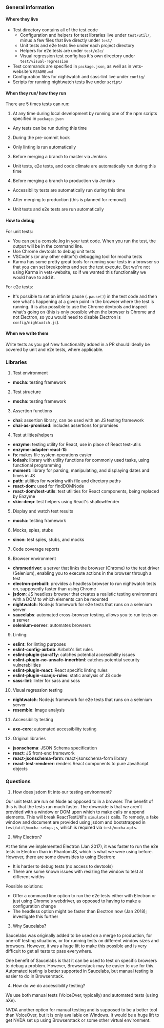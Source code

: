 ### General information

#### Where they live
- Test directory contains all of the test code
  - Configuration and helpers for test libraries live under `test/util/`, minus a few files that live directly under `test/`
  - Unit tests and e2e tests live under each project directory
  - Helpers for e2e tests are under `test/e2e/`
  - Visual regression test config has it's own directory under `test/visual-regression`
- Test commands are specified in `package.json`, as well as in vets-website's `README.md`
- Configuration files for nightwatch and sass-lint live under `config/`
- Scripts for running nightwatch tests live under `script/`

#### When they run/ how they run
There are 5 times tests can run:
1. At any time during local development by running one of the npm scripts specified in `package.json`
  - Any tests can be run during this time
2. During the pre-commit hook
  - Only linting is run automatically
3. Before merging a branch to master via Jenkins
  - Unit tests, e2e tests, and code climate are automatically run during this time
4. Before merging a branch to production via Jenkins
  - Accessibility tests are automatically run during this time
5. After merging to production (this is planned for removal)
  - Unit tests and e2e tests are run automatically

#### How to debug
For unit tests:
- You can put a console.log in your test code. When you run the test, the output will be in the command line.
- Use Chrome devtools to debug unit tests
- VSCode's (or any other editor's) debugging tool for mocha tests
- Karma has some pretty great tools for running your tests in a browser so that you can set breakpoints and see the test execute. But we're not using Karma in vets-website, so if we wanted this functionality we would have to add it.

For e2e tests:
- It's possible to set an infinite pause (`.pause()`) in the test code and then see what's happening at a given point in the browser where the test is running. It is also possible to use the Chrome devtools and inspect what's going on (this is only possible when the browser is Chrome and not Electron, so you would need to disable Electron is `config/nightwatch.js`).

#### When we write them
Write tests as you go! New functionality added in a PR should ideally be covered by unit and e2e tests, where applicable.


### Libraries

1. Test environment
- **mocha**: testing framework

2. Test structure
- **mocha**: testing framework

3. Assertion functions
- **chai**: assertion library, can be used with an JS testing framework
- **chai-as-promised**: includes assertions for promises

4. Test utilities/helpers
- **enzyme**: testing utility for React, use in place of React test-utils
- **enzyme-adapter-react-15**
- **fs**: makes file system operations easier
- **lodash**: library with utility functions for commonly used tasks, using functional programming
- **moment**: library for parsing, manipulating, and displaying dates and times in JS
- **path**: utilities for working with file and directory paths
- **react-dom**: used for findDOMNode
- **react-dom/test-utils**: test utilities for React components, being replaced by Enzyme
- **skin-deep**: test helpers using React's shallowRender

5. Display and watch test results
- **mocha**: testing framework

6. Mocks, spies, stubs
- **sinon**: test spies, stubs, and mocks

7. Code coverage reports

8. Browser environment
- **chromedriver**: a server that links the browser (Chrome) to the test driver (Selenium), enabling you to execute actions in the browser through a test
- **electron-prebuilt**: provides a headless browser to run nightwatch tests on, supposedly faster than using Chrome
- **jsdom**: JS headless browser that creates a realistic testing environment with a DOM to which elements can be mounted
- **nightwatch**: Node.js framework for e2e tests that runs on a selenium server
- **saucelabs**: automated cross-browser testing, allows you to run tests on a server
- **selenium-server**: automates browsers

9. Linting
- **eslint**: for linting purposes
- **eslint-config-airbnb**: Airbnb's lint rules
- **eslint-plugin-jsx-a11y**: catches potential accessibility issues
- **eslint-plugin-no-unsafe-innerhtml**: catches potential security vulnerabilities
- **eslint-plugin-react**: React specific linting rules
- **eslint-plugin-scanjs-rules**: static analysis of JS code
- **sass-lint**: linter for sass and scss

10. Visual regression testing
- **nightwatch**: Node.js framework for e2e tests that runs on a selenium server
- **resemble**: Image analysis

11. Accessibility testing
- **axe-core**: automated accessibility testing

12. Original libraries
- **jsonschema**: JSON Schema specification
- **react**: JS front-end framework
- **react-jsonschema-form**: react-jsonschema-form library
- **react-test-renderer**: renders React components to pure JavaScript objects


### Questions

1. How does jsdom fit into our testing environment?

Our unit tests are run on Node as opposed to in a browser. The benefit of this is that the tests run much faster. The downside is that we aren't provided with a window or DOM upon which to make calls or append elements. This will break ReactTestUtil's `simulate()` calls. To remedy, a fake window and document are provided using jsdom and bootstrapped in `test/util/mocha-setup.js`, which is required via `test/mocha.opts`.

2. Why Electron?

At the time we implemented Electron (Jan 2017), it was faster to run the e2e tests in Electron than in PhantomJS, which is what we were using before. However, there are some downsides to using Electron:
- It is harder to debug tests (no access to devtools)
- There are some known issues with resizing the window to test at different widths

Possible solutions:
- Offer a command line option to run the e2e tests either with Electron or just using Chrome's webdriver, as opposed to having to make a configuration change
- The headless option might be faster than Electron now (Jan 2018); investigate this further

3. Why Saucelabs?

Saucelabs was originally added to be used on a merge to production, for one-off testing situations, or for running tests on different window sizes and browsers. However, it was a huge lift to make this possible and is very difficult to get all tests to pass everywhere.

One benefit of Saucelabs is that it can be used to test on specific browsers to debug a problem. However, Browserstack may be easier to use for this. Automated testing is better supported in Saucelabs, but manual testing is easier to do in Browserstack.

4. How do we do accessibility testing?

We use both manual tests (VoiceOver, typically) and automated tests (using aXe).

NVDA another option for manual testing and is supposed to be a better tool than VoiceOver, but it is only available on Windows. It would be a huge lift to get NVDA set up using Browserstack or some other virtual environment.
